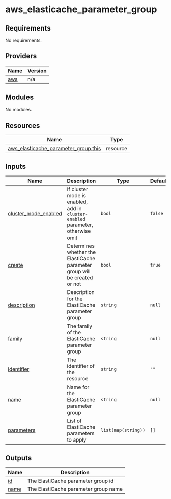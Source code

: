 # aws_elasticache_parameter_group

<!-- BEGINNING OF PRE-COMMIT-TERRAFORM DOCS HOOK -->
## Requirements

No requirements.

## Providers

| Name | Version |
|------|---------|
| <a name="provider_aws"></a> [aws](#provider\_aws) | n/a |

## Modules

No modules.

## Resources

| Name | Type |
|------|------|
| [aws_elasticache_parameter_group.this](https://registry.terraform.io/providers/hashicorp/aws/latest/docs/resources/elasticache_parameter_group) | resource |

## Inputs

| Name | Description | Type | Default | Required |
|------|-------------|------|---------|:--------:|
| <a name="input_cluster_mode_enabled"></a> [cluster\_mode\_enabled](#input\_cluster\_mode\_enabled) | If cluster mode is enabled, add in `cluster-enabled` parameter, otherwise omit | `bool` | `false` | no |
| <a name="input_create"></a> [create](#input\_create) | Determines whether the ElastiCache parameter group will be created or not | `bool` | `true` | no |
| <a name="input_description"></a> [description](#input\_description) | Description for the ElastiCache parameter group | `string` | `null` | no |
| <a name="input_family"></a> [family](#input\_family) | The family of the ElastiCache parameter group | `string` | `null` | no |
| <a name="input_identifier"></a> [identifier](#input\_identifier) | The identifier of the resource | `string` | `""` | no |
| <a name="input_name"></a> [name](#input\_name) | Name for the ElastiCache parameter group | `string` | `null` | no |
| <a name="input_parameters"></a> [parameters](#input\_parameters) | List of ElastiCache parameters to apply | `list(map(string))` | `[]` | no |

## Outputs

| Name | Description |
|------|-------------|
| <a name="output_id"></a> [id](#output\_id) | The ElastiCache parameter group id |
| <a name="output_name"></a> [name](#output\_name) | The ElastiCache parameter group name |
<!-- END OF PRE-COMMIT-TERRAFORM DOCS HOOK -->

